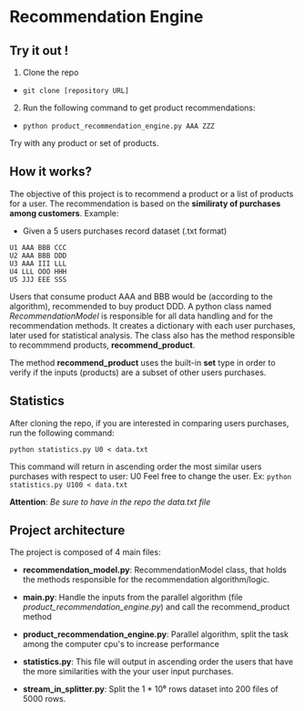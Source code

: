 # Recommendation Engine


## Try it out !
1. Clone the repo 
* ```git clone [repository URL]```
2. Run the following command to get product recommendations:
* ```python product_recommendation_engine.py AAA ZZZ```

Try with any product or set of products.


## How it works?
The objective of this project is to recommend a product or a list of products for a user. The recommendation is based on the **similiraty of purchases among customers**. 
Example:
* Given a 5 users purchases record dataset (.txt format)

```
U1 AAA BBB CCC
U2 AAA BBB DDD
U3 AAA III LLL
U4 LLL OOO HHH
U5 JJJ EEE SSS
```

Users that consume product AAA and BBB would be (according to the algorithm), recommended to buy product DDD. A python class named *RecommendationModel* is responsible for all data handling and for the recommendation methods. It creates a dictionary with each user purchases, later used for statistical analysis. The class also has the method responsible to recommmend products, **recommend_product**.

The method **recommend_product** uses the built-in **set** type in order to verify if the inputs (products) are a subset of other users purchases.


## Statistics
After cloning the repo, if you are interested in comparing users purchases, run the following command:

``` 
python statistics.py U0 < data.txt

```
This command will return in ascending order the most similar users purchases with respect to user: U0
Feel free to change the user. Ex: ``` python statistics.py U100 < data.txt ```

**Attention**: *Be sure to have in the repo the data.txt file*

## Project architecture 

The project is composed of 4 main files:

* **recommendation_model.py**:
RecommendationModel class, that holds the methods responsible for the recommendation algorithm/logic.

* **main.py**:
Handle the inputs from the parallel algorithm (file *product_recommendation_engine.py*) and call the recommend_product method

* **product_recommendation_engine.py**:
Parallel algorithm, split the task among the computer cpu's to increase performance

* **statistics.py**:
This file will output in ascending order the users that have the more similarities with the your user input purchases.


* **stream_in_splitter.py**:
Split the 1 * 10⁶ rows dataset into 200 files of 5000 rows.





